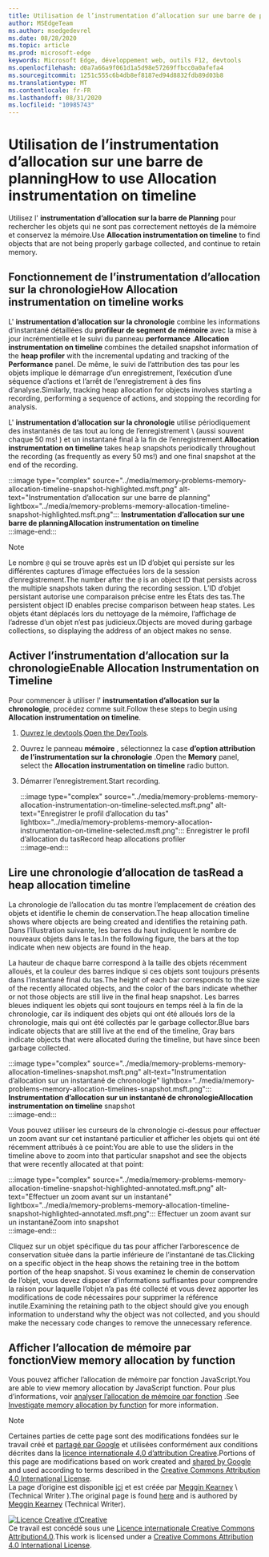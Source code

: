 ```yaml
---
title: Utilisation de l’instrumentation d’allocation sur une barre de planning
author: MSEdgeTeam
ms.author: msedgedevrel
ms.date: 08/28/2020
ms.topic: article
ms.prod: microsoft-edge
keywords: Microsoft Edge, développement web, outils F12, devtools
ms.openlocfilehash: d0a7a66a9f061d1a5d98e57269ffbcc0a0afefa4
ms.sourcegitcommit: 1251c555c6b4db8ef8187ed94d8832fdb89d03b8
ms.translationtype: MT
ms.contentlocale: fr-FR
ms.lasthandoff: 08/31/2020
ms.locfileid: "10985743"
---
```

<!-- Copyright Meggin Kearney 

   Licensed under the Apache License, Version 2.0 (the "License");
   you may not use this file except in compliance with the License.
   You may obtain a copy of the License at

       https://www.apache.org/licenses/LICENSE-2.0

   Unless required by applicable law or agreed to in writing, software
   distributed under the License is distributed on an "AS IS" BASIS,
   WITHOUT WARRANTIES OR CONDITIONS OF ANY KIND, either express or implied.
   See the License for the specific language governing permissions and
   limitations under the License. -->





# <span data-ttu-id="e75a0-103">Utilisation de l’instrumentation d’allocation sur une barre de planning</span><span class="sxs-lookup"><span data-stu-id="e75a0-103">How to use Allocation instrumentation on timeline</span></span>  



<span data-ttu-id="e75a0-104">Utilisez l' **instrumentation d’allocation sur la barre de Planning** pour rechercher les objets qui ne sont pas correctement nettoyés de la mémoire et conservez la mémoire.</span><span class="sxs-lookup"><span data-stu-id="e75a0-104">Use **Allocation instrumentation on timeline** to find objects that are not being properly garbage collected, and continue to retain memory.</span></span>  

## <span data-ttu-id="e75a0-105">Fonctionnement de l’instrumentation d’allocation sur la chronologie</span><span class="sxs-lookup"><span data-stu-id="e75a0-105">How Allocation instrumentation on timeline works</span></span>  

<span data-ttu-id="e75a0-106">L' **instrumentation d’allocation sur la chronologie** combine les informations d’instantané détaillées du **profileur de segment de mémoire** avec la mise à jour incrémentielle et le suivi du panneau **performance** .</span><span class="sxs-lookup"><span data-stu-id="e75a0-106">**Allocation instrumentation on timeline** combines the detailed snapshot information of the **heap profiler** with the incremental updating and tracking of the **Performance** panel.</span></span>  <span data-ttu-id="e75a0-107">De même, le suivi de l’attribution des tas pour les objets implique le démarrage d’un enregistrement, l’exécution d’une séquence d’actions et l’arrêt de l’enregistrement à des fins d’analyse.</span><span class="sxs-lookup"><span data-stu-id="e75a0-107">Similarly, tracking heap allocation for objects involves starting a recording, performing a sequence of actions, and stopping the recording for analysis.</span></span>  

<!--todo: add profile memory problems (heap profiler) section when available  -->  
<!--todo: add profile evaluate performance (Performance panel) section when available  -->  

<span data-ttu-id="e75a0-108">L' **instrumentation d’allocation sur la chronologie** utilise périodiquement des instantanés de tas tout au long de l’enregistrement \ (aussi souvent chaque 50 ms! \) et un instantané final à la fin de l’enregistrement.</span><span class="sxs-lookup"><span data-stu-id="e75a0-108">**Allocation instrumentation on timeline** takes heap snapshots periodically throughout the recording \(as frequently as every 50 ms!\) and one final snapshot at the end of the recording.</span></span>  

:::image type="complex" source="../media/memory-problems-memory-allocation-timeline-snapshot-highlighted.msft.png" alt-text="Instrumentation d’allocation sur une barre de planning" lightbox="../media/memory-problems-memory-allocation-timeline-snapshot-highlighted.msft.png":::
   **<span data-ttu-id="e75a0-110">Instrumentation d’allocation sur une barre de planning</span><span class="sxs-lookup"><span data-stu-id="e75a0-110">Allocation instrumentation on timeline</span></span>**  
:::image-end:::  

> [!NOTE]
> <span data-ttu-id="e75a0-111">Le nombre `@` qui se trouve après est un ID d’objet qui persiste sur les différentes captures d’image effectuées lors de la session d’enregistrement.</span><span class="sxs-lookup"><span data-stu-id="e75a0-111">The number after the `@` is an object ID that persists across the multiple snapshots taken during the recording session.</span></span>  <span data-ttu-id="e75a0-112">L’ID d’objet persistant autorise une comparaison précise entre les États des tas.</span><span class="sxs-lookup"><span data-stu-id="e75a0-112">The persistent object ID enables precise comparison between heap states.</span></span>  <span data-ttu-id="e75a0-113">Les objets étant déplacés lors du nettoyage de la mémoire, l’affichage de l’adresse d’un objet n’est pas judicieux.</span><span class="sxs-lookup"><span data-stu-id="e75a0-113">Objects are moved during garbage collections, so displaying the address of an object makes no sense.</span></span>  

## <span data-ttu-id="e75a0-114">Activer l’instrumentation d’allocation sur la chronologie</span><span class="sxs-lookup"><span data-stu-id="e75a0-114">Enable Allocation Instrumentation on Timeline</span></span>  

<span data-ttu-id="e75a0-115">Pour commencer à utiliser l' **instrumentation d’allocation sur la chronologie**, procédez comme suit.</span><span class="sxs-lookup"><span data-stu-id="e75a0-115">Follow these steps to begin using **Allocation instrumentation on timeline**.</span></span>  

1.  <span data-ttu-id="e75a0-116">[Ouvrez le devtools][DevtoolsOpenIndex].</span><span class="sxs-lookup"><span data-stu-id="e75a0-116">[Open the DevTools][DevtoolsOpenIndex].</span></span>  
1.  <span data-ttu-id="e75a0-117">Ouvrez le panneau **mémoire** , sélectionnez la case **d’option attribution de l’instrumentation sur la chronologie** .</span><span class="sxs-lookup"><span data-stu-id="e75a0-117">Open the **Memory** panel, select the **Allocation instrumentation on timeline** radio button.</span></span>  
1.  <span data-ttu-id="e75a0-118">Démarrer l’enregistrement.</span><span class="sxs-lookup"><span data-stu-id="e75a0-118">Start recording.</span></span>  
    
    :::image type="complex" source="../media/memory-problems-memory-allocation-instrumentation-on-timeline-selected.msft.png" alt-text="Enregistrer le profil d’allocation du tas" lightbox="../media/memory-problems-memory-allocation-instrumentation-on-timeline-selected.msft.png":::
       <span data-ttu-id="e75a0-120">Enregistrer le profil d’allocation du tas</span><span class="sxs-lookup"><span data-stu-id="e75a0-120">Record heap allocations profiler</span></span>  
    :::image-end:::  
    
## <span data-ttu-id="e75a0-121">Lire une chronologie d’allocation de tas</span><span class="sxs-lookup"><span data-stu-id="e75a0-121">Read a heap allocation timeline</span></span>  

<span data-ttu-id="e75a0-122">La chronologie de l’allocation du tas montre l’emplacement de création des objets et identifie le chemin de conservation.</span><span class="sxs-lookup"><span data-stu-id="e75a0-122">The heap allocation timeline shows where objects are being created and identifies the retaining path.</span></span>  <span data-ttu-id="e75a0-123">Dans l’illustration suivante, les barres du haut indiquent le nombre de nouveaux objets dans le tas.</span><span class="sxs-lookup"><span data-stu-id="e75a0-123">In the following figure, the bars at the top indicate when new objects are found in the heap.</span></span>  

<span data-ttu-id="e75a0-124">La hauteur de chaque barre correspond à la taille des objets récemment alloués, et la couleur des barres indique si ces objets sont toujours présents dans l’instantané final du tas.</span><span class="sxs-lookup"><span data-stu-id="e75a0-124">The height of each bar corresponds to the size of the recently allocated objects, and the color of the bars indicate whether or not those objects are still live in the final heap snapshot.</span></span>  <span data-ttu-id="e75a0-125">Les barres bleues indiquent les objets qui sont toujours en temps réel à la fin de la chronologie, car ils indiquent des objets qui ont été alloués lors de la chronologie, mais qui ont été collectés par le garbage collector.</span><span class="sxs-lookup"><span data-stu-id="e75a0-125">Blue bars indicate objects that are still live at the end of the timeline, Gray bars indicate objects that were allocated during the timeline, but have since been garbage collected.</span></span>  

:::image type="complex" source="../media/memory-problems-memory-allocation-timelines-snapshot.msft.png" alt-text="Instrumentation d’allocation sur un instantané de chronologie" lightbox="../media/memory-problems-memory-allocation-timelines-snapshot.msft.png":::
   <span data-ttu-id="e75a0-127">**Instrumentation d’allocation sur un instantané de chronologie**</span><span class="sxs-lookup"><span data-stu-id="e75a0-127">**Allocation instrumentation on timeline** snapshot</span></span>  
:::image-end:::  

<!--In the following figure, an action was performed 3 times.  The sample program caches five objects, so the last five blue bars are expected.  But the left-most blue bar indicates a potential problem.  -->  
<!--todo: redo figure 4 with multiple click actions  -->  

<span data-ttu-id="e75a0-128">Vous pouvez utiliser les curseurs de la chronologie ci-dessus pour effectuer un zoom avant sur cet instantané particulier et afficher les objets qui ont été récemment attribués à ce point:</span><span class="sxs-lookup"><span data-stu-id="e75a0-128">You are able to use the sliders in the timeline above to zoom into that particular snapshot and see the objects that were recently allocated at that point:</span></span>  

:::image type="complex" source="../media/memory-problems-memory-allocation-timeline-snapshot-highlighted-annotated.msft.png" alt-text="Effectuer un zoom avant sur un instantané" lightbox="../media/memory-problems-memory-allocation-timeline-snapshot-highlighted-annotated.msft.png":::
   <span data-ttu-id="e75a0-130">Effectuer un zoom avant sur un instantané</span><span class="sxs-lookup"><span data-stu-id="e75a0-130">Zoom into snapshot</span></span>  
:::image-end:::  

<span data-ttu-id="e75a0-131">Cliquez sur un objet spécifique du tas pour afficher l’arborescence de conservation située dans la partie inférieure de l’instantané de tas.</span><span class="sxs-lookup"><span data-stu-id="e75a0-131">Clicking on a specific object in the heap shows the retaining tree in the bottom portion of the heap snapshot.</span></span>  <span data-ttu-id="e75a0-132">Si vous examinez le chemin de conservation de l’objet, vous devez disposer d’informations suffisantes pour comprendre la raison pour laquelle l’objet n’a pas été collecté et vous devez apporter les modifications de code nécessaires pour supprimer la référence inutile.</span><span class="sxs-lookup"><span data-stu-id="e75a0-132">Examining the retaining path to the object should give you enough information to understand why the object was not collected, and you should make the necessary code changes to remove the unnecessary reference.</span></span>  

## <span data-ttu-id="e75a0-133">Afficher l’allocation de mémoire par fonction</span><span class="sxs-lookup"><span data-stu-id="e75a0-133">View memory allocation by function</span></span>   

<span data-ttu-id="e75a0-134">Vous pouvez afficher l’allocation de mémoire par fonction JavaScript.</span><span class="sxs-lookup"><span data-stu-id="e75a0-134">You are able to view memory allocation by JavaScript function.</span></span>  <span data-ttu-id="e75a0-135">Pour plus d’informations, voir [analyser l’allocation de mémoire par fonction][DevtoolsMemoryProblemsIndexInvestigateMemoryAllocationFunction] .</span><span class="sxs-lookup"><span data-stu-id="e75a0-135">See [Investigate memory allocation by function][DevtoolsMemoryProblemsIndexInvestigateMemoryAllocationFunction] for more information.</span></span>  

<!--
## Feedback   


-->  

<!-- links -->  

[DevToolsOpenIndex]: ../open.md "Ouvrir Microsoft Edge (chrome) DevTools | Documents Microsoft"
[DevtoolsMemoryProblemsIndexInvestigateMemoryAllocationFunction]: ./index.md#investigate-memory-allocation-by-function "Analyser l’allocation de mémoire par fonction-résoudre les problèmes de mémoire Documents Microsoft"  

<!--[HeapProfiler]: ./heap-snapshots.md "How to Record Heap Snapshots"  -->  
<!--[PerformancePanel]: ../profile/evaluate-performance/timeline-tool ""  -->  

[MicrosoftEdgeChannel]: https://www.microsoftedgeinsider.com/download "Télécharger un canal Microsoft Edge"  

> [!NOTE]
> <span data-ttu-id="e75a0-139">Certaines parties de cette page sont des modifications fondées sur le travail créé et [partagé par Google][GoogleSitePolicies] et utilisées conformément aux conditions décrites dans la [licence internationale 4,0 d’attribution Creative][CCA4IL].</span><span class="sxs-lookup"><span data-stu-id="e75a0-139">Portions of this page are modifications based on work created and [shared by Google][GoogleSitePolicies] and used according to terms described in the [Creative Commons Attribution 4.0 International License][CCA4IL].</span></span>  
> <span data-ttu-id="e75a0-140">La page d’origine est disponible [ici](https://developers.google.com/web/tools/chrome-devtools/memory-problems/allocation-profiler) et est créée par [Meggin Kearney][MegginKearney] \ (Technical Writer \).</span><span class="sxs-lookup"><span data-stu-id="e75a0-140">The original page is found [here](https://developers.google.com/web/tools/chrome-devtools/memory-problems/allocation-profiler) and is authored by [Meggin Kearney][MegginKearney] \(Technical Writer\).</span></span>  

[![Licence Creative d’Creative][CCby4Image]][CCA4IL]  
<span data-ttu-id="e75a0-142">Ce travail est concédé sous une [Licence internationale Creative Commons Attribution4.0][CCA4IL].</span><span class="sxs-lookup"><span data-stu-id="e75a0-142">This work is licensed under a [Creative Commons Attribution 4.0 International License][CCA4IL].</span></span>  

[CCA4IL]: https://creativecommons.org/licenses/by/4.0  
[CCby4Image]: https://i.creativecommons.org/l/by/4.0/88x31.png  
[GoogleSitePolicies]: https://developers.google.com/terms/site-policies  
[KayceBasques]: https://developers.google.com/web/resources/contributors/kaycebasques  
[MegginKearney]: https://developers.google.com/web/resources/contributors/megginkearney  
